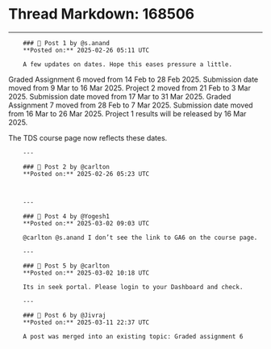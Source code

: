 # Thread Markdown: 168506

---

        ### 💬 Post 1 by @s.anand  
        **Posted on:** 2025-02-26 05:11 UTC  

        A few updates on dates. Hope this eases pressure a little.

Graded Assignment 6 moved from 14 Feb to 28 Feb 2025. Submission date moved from 9 Mar to 16 Mar 2025.
Project 2 moved from 21 Feb to 3 Mar 2025. Submission date moved from 17 Mar to 31 Mar 2025.
Graded Assignment 7 moved from 28 Feb to 7 Mar 2025. Submission date moved from 16 Mar to 26 Mar 2025.
Project 1 results will be released by 16 Mar 2025.

The TDS course page now reflects these dates.

        ---

        ### 💬 Post 2 by @carlton  
        **Posted on:** 2025-02-26 05:23 UTC  

        

        ---

        ### 💬 Post 4 by @Yogesh1  
        **Posted on:** 2025-03-02 09:03 UTC  

        @carlton @s.anand I don’t see the link to GA6 on the course page.

        ---

        ### 💬 Post 5 by @carlton  
        **Posted on:** 2025-03-02 10:18 UTC  

        Its in seek portal. Please login to your Dashboard and check.

        ---

        ### 💬 Post 6 by @Jivraj  
        **Posted on:** 2025-03-11 22:37 UTC  

        A post was merged into an existing topic: Graded assignment 6

        